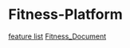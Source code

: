 # Fitness-Platform
[feature list](https://docs.google.com/document/d/1VvGPd_UNDaAuS_i8dxGhO0yXrqOP0VZJ/edit?usp=sharing&ouid=111297758485191285472&rtpof=true&sd=true)
[Fitness_Document](https://docs.google.com/document/d/1trl46il0msV03qsGGGzEoApeSdZMVBwxsY7GPInbwtk/edit?usp=sharing)
